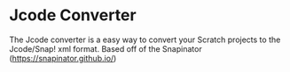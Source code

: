 # Jcode Converter

The Jcode converter is a easy way to convert your Scratch projects to the Jcode/Snap! xml format. Based off of the Snapinator (https://snapinator.github.io/)
 
